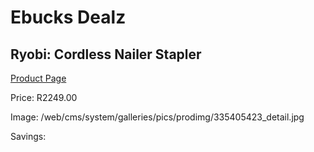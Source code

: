 
# Ebucks Dealz
## Ryobi: Cordless Nailer Stapler
[Product Page](https://www.ebucks.com/web/shop/productSelected.do?prodId=335405423&catId=370101825)

Price: R2249.00

Image: /web/cms/system/galleries/pics/prodimg/335405423_detail.jpg

Savings: 


	